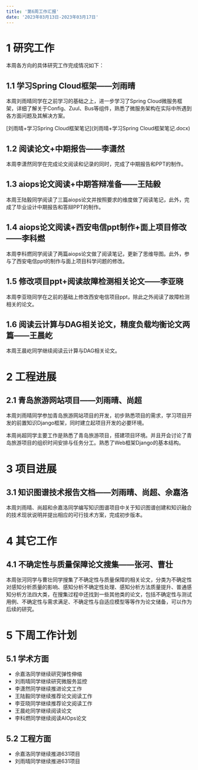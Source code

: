 ```yaml
---
title: '第6周工作汇报'
date: '2023年03月13日-2023年03月17日'
---
```


<!-- 只允许使用一级标题和二级标题 -->

# 1 研究工作

本周各方向的具体研究工作完成情况如下：

## 1.1 学习Spring Cloud框架——刘雨晴

本周刘雨晴同学在之前学习的基础之上，进一步学习了Spring Cloud微服务框架，详细了解关于Config、Zuul、Bus等组件，熟悉了微服务架构在实际中所遇到各方面问题及其解决方案。

<!-- 注意该超链接应该如何使用，不需要进行手动的编号，注意附件名不能有任何的空格 -->
[刘雨晴+学习Spring Cloud框架笔记](刘雨晴+学习Spring Cloud框架笔记.docx)

## 1.2 阅读论文+中期报告——李潇然

本周李潇然同学在完成论文阅读和记录的同时，完成了中期报告和PPT的制作。

## 1.3 aiops论文阅读+中期答辩准备——王陆毅

本周王陆毅同学阅读了三篇aiops论文并按照要求的维度做了阅读笔记，此外，完成了毕业设计中期报告和答辩PPT的制作。

## 1.4 aiops论文阅读+西安电信ppt制作+面上项目修改——李科燃

本周李科燃同学阅读了两篇aiops论文做了阅读笔记，更新了思维导图。此外，参与了西安电信ppt的制作与面上项目科学问题的修改。

## 1.5 修改项目ppt+阅读故障检测相关论文——李亚晓

本周李亚晓同学在之前的基础上修改西安电信项目ppt，除此之外阅读了故障检测相关的论文。

## 1.6 阅读云计算与DAG相关论文，精度负载均衡论文两篇——王晨屹

本周王晨屹同学继续阅读云计算与DAG相关论文。

# 2 工程进展

## 2.1 青岛旅游网站项目——刘雨晴、尚超

本周刘雨晴同学参加青岛旅游网站项目的开发，初步熟悉项目的需求，学习项目开发的前置知识Django框架，同时建立起项目开发的必要环境。

本周尚超同学主要工作是熟悉了青岛旅游项目，搭建项目环境。并且开会讨论了青岛旅游项目的组织时间安排与任务分工。熟悉了Web框架Django的基本结构。

# 3 项目进展

## 3.1 知识图谱技术报告文档——刘雨晴、尚超、佘嘉洛

本周刘雨晴、尚超和佘嘉洛同学编写知识图谱项目中关于知识图谱创建和知识融合的技术现状说明并提出相应的可行技术方案，完成初步版本。

# 4 其它工作

## 4.1 不确定性与质量保障论文搜集——张河、曹壮

本周张河同学与曹壮同学搜集了不确定性与质量保障的相关论文，分类为不确定性对感知分析质量的影响、感知分析不确定性处理、感知分析方法质量提升、普通感知分析方法四大类，在搜集过程中还找到一些其他类的论文，包括不确定性与测试用例、不确定性与需求满足、不确定性与自适应模型等等作为论文储备，可以作为后续的研究。

# 5 下周工作计划

## 5.1 学术方面

+ 佘嘉洛同学继续研究弹性伸缩
+ 刘雨晴同学继续研究微服务监控
+ 李潇然同学继续推进论文工作
+ 王陆毅同学继续推荐论文阅读工作
+ 李亚晓同学继续推荐论文阅读工作
+ 王晨屹同学继续阅读论文
+ 李科燃同学继续阅读AIOps论文

## 5.2 工程方面

+ 佘嘉洛同学继续推进631项目
+ 刘雨晴同学继续推进631项目
